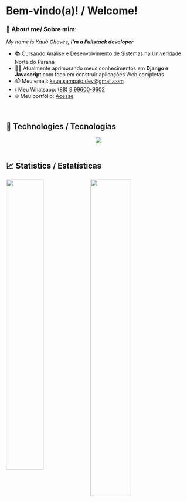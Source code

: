 <h1 align="left">Bem-vindo(a)! / Welcome!</h1>

### 👋 About me/ Sobre mim:

<p>
  <em>
    My name is Kauã Chaves, <strong>I'm a Fullstack developer</strong>
  </em>
</p>
 
- 📚 Cursando Análise e Desenvolvimento de Sistemas na Univeridade Norte do Paraná
- 👨‍💻 Atualmente aprimorando meus conhecimentos em <strong>Django e Javascript</strong> com foco em construir aplicações Web completas
- 📫 Meu email: kaua.sampaio.dev@gmail.com
- 📞 Meu Whatsapp: <a href="https://wa.me/5588996009602">(88) 9 99600-9602</a>
- 🌐 Meu portfólio: <a href="https://kauachaves-portfolio.netlify.app">Acesse</a>

<br>

## 🚀 Technologies / Tecnologias

<div align="center">
  <img src="https://skillicons.dev/icons?i=html,css,js,python,django,git,github,bootstrap,figma,vscode"></img>
</div>
  
<br>

## 📈 Statistics / Estatísticas

<img align="left" width="45%" src="https://github-readme-stats.vercel.app/api?username=Kauasampaio96&show_icons=true&theme=merko"></img>

<img width="47%" src="https://github-readme-stats.vercel.app/api/top-langs/?username=Kauasampaio96&layout=compact&theme=merko"></img>
